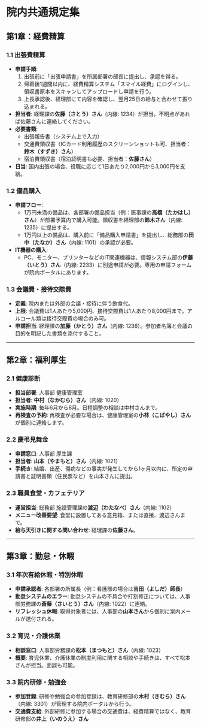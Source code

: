 # 院内共通規定集

## 第1章：経費精算

### 1.1 出張費精算
- **申請手順**:
  1. 出張前に「出張申請書」を所属部署の部長に提出し、承認を得る。
  2. 帰着後1週間以内に、経費精算システム「スマイル経費」にログインし、領収書原本をスキャンしてアップロードし申請を行う。
  3. 上長承認後、経理部にて内容を確認し、翌月25日の給与と合わせて振り込まれる。
- **担当者**: 経理課の**佐藤（さとう）さん**（内線: 1234）が担当。不明点があれば佐藤さんに連絡してください。
- **必要書類**:
  - 出張報告書（システム上で入力）
  - 交通費領収書（ICカード利用履歴のスクリーンショットも可、担当者：**鈴木（すずき）さん**）
  - 宿泊費領収書（宿泊証明書も必要、担当者：**佐藤さん**）
- **日当**: 国内出張の場合、役職に応じて1日あたり2,000円から3,000円を支給。

### 1.2 備品購入
- **申請フロー**:
  - 1万円未満の備品は、各部署の備品担当（例：医事課の**高橋（たかはし）さん**）が部署予算内で購入可能。領収書を経理部の**鈴木さん**（内線: 1235）に提出する。
  - 1万円以上の備品は、購入前に「備品購入申請書」を提出し、総務部の**田中（たなか）さん**（内線: 1101）の承認が必要。
- **IT機器の購入**:
  - PC、モニター、プリンターなどのIT関連機器は、情報システム部の**伊藤（いとう）さん**（内線: 2233）に別途申請が必要。専用の申請フォームが院内ポータルにあります。

### 1.3 会議費・接待交際費
- **定義**: 院内または外部の会議・接待に伴う飲食代。
- **上限**: 会議費は1人あたり5,000円、接待交際費は1人あたり8,000円まで。アルコール類は接待交際費の場合のみ可。
- **申請担当**: 経理課の**加藤（かとう）さん**（内線: 1236）。参加者名簿と会議の目的を明記した書類を添付すること。

---

## 第2章：福利厚生

### 2.1 健康診断
- **担当部署**: 人事部 健康管理室
- **担当者**: **中村（なかむら）さん**（内線: 1020）
- **実施時期**: 毎年6月から8月。日程調整の相談は中村さんまで。
- **再検査の予約**: 再検査が必要な場合は、健康管理室の**小林（こばやし）さん**が個別に連絡します。

### 2.2 慶弔見舞金
- **申請窓口**: 人事部 厚生課
- **担当者**: **山本（やまもと）さん**（内線: 1021）
- **手続き**: 結婚、出産、傷病などの事実が発生してから1ヶ月以内に、所定の申請書と証明書類（住民票など）を山本さんに提出。

### 2.3 職員食堂・カフェテリア
- **運営担当**: 総務部 施設管理課の**渡辺（わたなべ）さん**（内線: 1102）
- **メニュー改善要望**: 食堂に設置してある意見箱、または直接、渡辺さんまで。
- **給与天引きに関する問い合わせ**: 経理課の**佐藤さん**。

---

## 第3章：勤怠・休暇

### 3.1 年次有給休暇・特別休暇
- **申請承認者**: 各部署の所属長（例：看護部の場合は**吉田（よしだ）師長**）
- **勤怠システムのエラー**: 勤怠システムの不具合や打刻修正については、人事部労務課の**斎藤（さいとう）さん**（内線: 1022）に連絡。
- **リフレッシュ休暇**: 取得対象者には、人事部の**山本さん**から個別に案内メールが送付される。

### 3.2 育児・介護休業
- **相談窓口**: 人事部労務課の**松本（まつもと）さん**（内線: 1023）
- **概要**: 育児休業、介護休業の制度利用に関する相談や手続きは、すべて松本さんが担当。面談も可能。

### 3.3 院内研修・勉強会
- **参加登録**: 研修や勉強会の参加登録は、教育研修部の**木村（きむら）さん**（内線: 3301）が管理する院内ポータルから行う。
- **交通費支給**: 外部研修に参加する場合の交通費は、経費精算ではなく、教育研修部の**井上（いのうえ）さん**